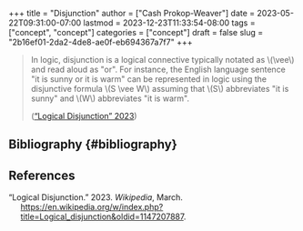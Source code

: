 +++
title = "Disjunction"
author = ["Cash Prokop-Weaver"]
date = 2023-05-22T09:31:00-07:00
lastmod = 2023-12-23T11:33:54-08:00
tags = ["concept", "concept"]
categories = ["concept"]
draft = false
slug = "2b16ef01-2da2-4de8-ae0f-eb694367a7f7"
+++

> In logic, disjunction is a logical connective typically notated as \\(\vee\\) and read aloud as "or". For instance, the English language sentence "it is sunny or it is warm" can be represented in logic using the disjunctive formula \\(S \vee W\\) assuming that \\(S\\) abbreviates "it is sunny" and \\(W\\) abbreviates "it is warm".
>
> (<a href="#citeproc_bib_item_1">“Logical Disjunction” 2023</a>)


## Bibliography {#bibliography}

## References

<style>.csl-entry{text-indent: -1.5em; margin-left: 1.5em;}</style><div class="csl-bib-body">
  <div class="csl-entry"><a id="citeproc_bib_item_1"></a>“Logical Disjunction.” 2023. <i>Wikipedia</i>, March. <a href="https://en.wikipedia.org/w/index.php?title=Logical_disjunction&oldid=1147207887">https://en.wikipedia.org/w/index.php?title=Logical_disjunction&#38;oldid=1147207887</a>.</div>
</div>
